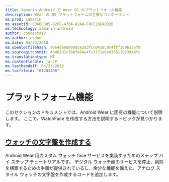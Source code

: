 ```yaml
---
title: Xamarin.Android で Wear OS のプラットフォーム機能
description: Wear の OS プラットフォームの主要なコンポーネント
ms.prod: xamarin
ms.assetid: E86688B5-B2FE-476A-A2AA-F8CC26EA8D2B
ms.technology: xamarin-android
author: conceptdev
ms.author: crdun
ms.date: 04/25/2018
ms.openlocfilehash: 9664da9ab00dce2a3fcc0410c9c4fff189b13bf9
ms.sourcegitcommit: 4b402d1c508fa84e4fc3171a6e43b811323948fc
ms.translationtype: MT
ms.contentlocale: ja-JP
ms.lasthandoff: 04/23/2019
ms.locfileid: "61283408"
---
```

# <a name="platform-features"></a>プラットフォーム機能

このセクションのドキュメントでは、Android Wear に固有の機能について説明します。 ここで、WatchFace を作成する方法を説明するトピックが見つかります。
 
##  <a name="creating-a-watch-faceandroidwearplatformcreating-a-watchfacemd"></a>[ウォッチの文字盤を作成する](~/android/wear/platform/creating-a-watchface.md)

Android Wear 用カスタム ウォッチ face サービスを実装するためのステップ バイ ステップ チュートリアルです。 デジタル ウォッチ顔のサービスを停止、削除を構築するための手順が提供されているし、余分な機能を備えた、アナログ スタイル ウォッチの文字盤を作成するコードを追加します。

